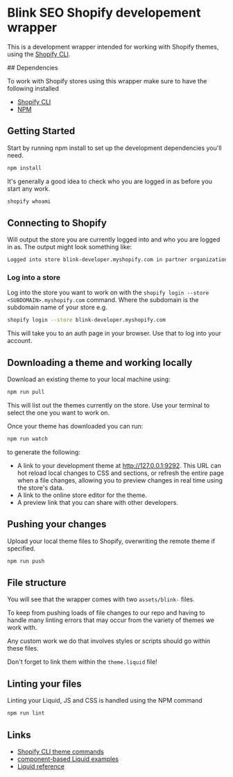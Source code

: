 # Blink SEO Shopify developement wrapper

This is a development wrapper intended for working with Shopify themes, using the [Shopify CLI](https://shopify.dev/themes/tools/cli).

## Dependencies

To work with Shopify stores using this wrapper make sure to have the following installed

- [Shopify CLI](https://shopify.dev/themes/tools/cli/getting-started)
- [NPM](https://docs.npmjs.com/downloading-and-installing-node-js-and-npm)

## Getting Started

Start by running npm install to set up the development dependencies you'll need.

```bash
npm install
```

It's generally a good idea to check who you are logged in as before you start any work.

```bash
shopify whoami
```

## Connecting to Shopify

Will output the store you are currently logged into and who you are logged in as. The output might look something like:

```bash
Logged into store blink-developer.myshopify.com in partner organization Blink
```

### Log into a store

Log into the store you want to work on with the `shopify login --store <SUBDOMAIN>.myshopify.com` command. Where the subdomain is the subdomain name of your store e.g.

```bash
shopify login --store blink-developer.myshopify.com
```

This will take you to an auth page in your browser. Use that to log into your account.

## Downloading a theme and working locally

Download an existing theme to your local machine using:

```bash
npm run pull
```

This will list out the themes currently on the store. Use your terminal to select the one you want to work on.

Once your theme has downloaded you can run:

```bash
npm run watch
```

to generate the following:

- A link to your development theme at http://127.0.0.1:9292. This URL can hot reload local changes to CSS and sections, or refresh the entire page when a file changes, allowing you to preview changes in real time using the store's data.
- A link to the online store editor for the theme.
- A preview link that you can share with other developers.

## Pushing your changes

Upload your local theme files to Shopify, overwriting the remote theme if specified.

```bash
npm run push
```

## File structure

You will see that the wrapper comes with two `assets/blink-` files.

To keep from pushing loads of file changes to our repo and having to handle many linting errors that may occur from the variety of themes we work with.

Any custom work we do that involves styles or scripts should go within these files.

Don't forget to link them within the `theme.liquid` file!

## Linting your files

Linting your Liquid, JS and CSS is handled using the NPM command

```bash
npm run lint
```

## Links

- [Shopify CLI theme commands](https://shopify.dev/themes/tools/cli/theme-commands)
- [component-based Liquid examples](https://shopify.github.io/liquid-code-examples/?shpxid=12a8706a-5F35-438E-0984-5DFF92F45F89)
- [Liquid reference](https://shopify.dev/api/liquid)
